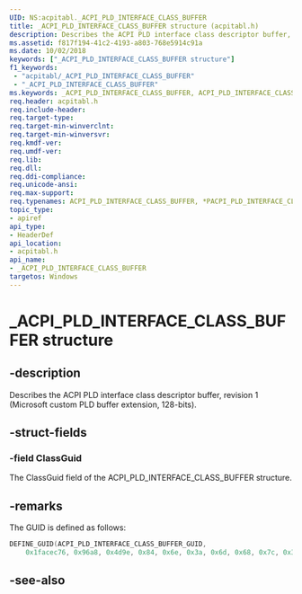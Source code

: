 ```yaml
---
UID: NS:acpitabl._ACPI_PLD_INTERFACE_CLASS_BUFFER
title: _ACPI_PLD_INTERFACE_CLASS_BUFFER structure (acpitabl.h)
description: Describes the ACPI PLD interface class descriptor buffer, revision 1 (Microsoft custom PLD buffer extension, 128-bits).
ms.assetid: f817f194-41c2-4193-a803-768e5914c91a
ms.date: 10/02/2018
keywords: ["_ACPI_PLD_INTERFACE_CLASS_BUFFER structure"]
f1_keywords:
 - "acpitabl/_ACPI_PLD_INTERFACE_CLASS_BUFFER"
 - "_ACPI_PLD_INTERFACE_CLASS_BUFFER"
ms.keywords: _ACPI_PLD_INTERFACE_CLASS_BUFFER, ACPI_PLD_INTERFACE_CLASS_BUFFER, *PACPI_PLD_INTERFACE_CLASS_BUFFER, 
req.header: acpitabl.h
req.include-header:
req.target-type:
req.target-min-winverclnt:
req.target-min-winversvr:
req.kmdf-ver:
req.umdf-ver:
req.lib:
req.dll:
req.ddi-compliance:
req.unicode-ansi:
req.max-support:
req.typenames: ACPI_PLD_INTERFACE_CLASS_BUFFER, *PACPI_PLD_INTERFACE_CLASS_BUFFER
topic_type: 
- apiref
api_type: 
- HeaderDef
api_location: 
- acpitabl.h
api_name: 
- _ACPI_PLD_INTERFACE_CLASS_BUFFER
targetos: Windows
---
```


# _ACPI_PLD_INTERFACE_CLASS_BUFFER structure

## -description

Describes the ACPI PLD interface class descriptor buffer, revision 1 (Microsoft custom PLD buffer extension, 128-bits).

## -struct-fields

### -field ClassGuid
 
The ClassGuid field of the ACPI_PLD_INTERFACE_CLASS_BUFFER structure.

## -remarks
The 
GUID is defined as follows:

```C++
DEFINE_GUID(ACPI_PLD_INTERFACE_CLASS_BUFFER_GUID,
    0x1facec76, 0x96a8, 0x4d9e, 0x84, 0x6e, 0x3a, 0x6d, 0x68, 0x7c, 0x32, 0xfc);
```    

## -see-also

